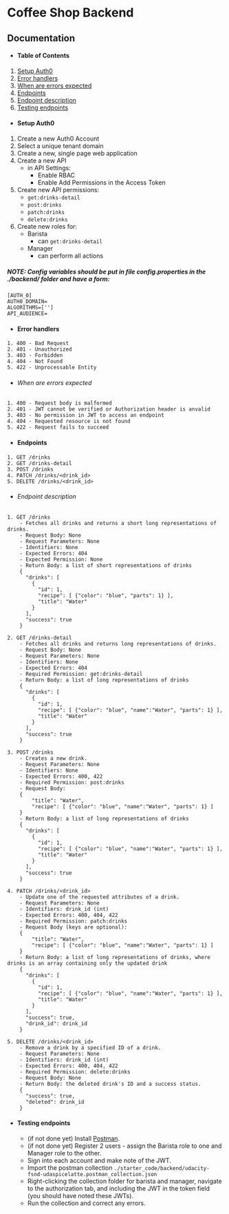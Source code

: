 # Coffee Shop Backend

## Documentation

- #### Table of Contents
1. [Setup Auth0](#setup-auth0)
2. [Error handlers](#error-handlers)
3. [When are errors expected](#when-are-errors-expected)
4. [Endpoints](#endpoints)
5. [Endpoint description](#endpoint-description)
6. [Testing endpoints](#testing-endpoints)

- #### Setup Auth0

1. Create a new Auth0 Account
2. Select a unique tenant domain
3. Create a new, single page web application
4. Create a new API
    - in API Settings:
        - Enable RBAC
        - Enable Add Permissions in the Access Token
5. Create new API permissions:
    - `get:drinks-detail`
    - `post:drinks`
    - `patch:drinks`
    - `delete:drinks`
6. Create new roles for:
    - Barista
        - can `get:drinks-detail`
    - Manager
        - can perform all actions

##### NOTE: Config variables should be put in file config.properties in the ./backend/ folder and have a form:
```properties
[AUTH_0]
AUTH0_DOMAIN=
ALGORITHMS=['']
API_AUDIENCE=
```

- #### Error handlers
```
1. 400 - Bad Request
2. 401 - Unauthorized
3. 403 - Forbidden
4. 404 - Not Found
5. 422 - Unprocessable Entity
```

- ###### When are errors expected
```
1. 400 - Request body is malformed
2. 401 - JWT cannot be verified or Authorization header is anvalid
3. 403 - No permission in JWT to access an endpoint
4. 404 - Requested resource is not found
5. 422 - Request fails to succeed
```

- #### Endpoints
```
1. GET /drinks
2. GET /drinks-detail
3. POST /drinks
4. PATCH /drinks/<drink_id>
5. DELETE /drinks/<drink_id>
```

- ###### Endpoint description
```
1. GET /drinks
    - Fetches all drinks and returns a short long representations of drinks.
    - Request Body: None
    - Request Parameters: None 
    - Identifiers: None
    - Expected Errors: 404
    - Expected Permission: None
    - Return Body: a list of short representations of drinks
    {
      "drinks": [
        {
          "id": 1,
          "recipe": [ {"color": "blue", "parts": 1} ],
          "title": "Water"
        }
      ],
      "success": true
    }    
```

```    
2. GET /drinks-detail
    - Fetches all drinks and returns long representations of drinks.
    - Request Body: None
    - Request Parameters: None 
    - Identifiers: None
    - Expected Errors: 404
    - Required Permission: get:drinks-detail
    - Return Body: a list of long representations of drinks
    {
      "drinks": [
        {
          "id": 1,
          "recipe": [ {"color": "blue", "name":"Water", "parts": 1} ],
          "title": "Water"
        }
      ],
      "success": true
    }
```

```
3. POST /drinks
    - Creates a new drink.
    - Request Parameters: None 
    - Identifiers: None
    - Expected Errors: 400, 422
    - Required Permission: post:drinks
    - Request Body:
    {
	    "title": "Water",
	    "recipe": [ {"color": "blue", "name":"Water", "parts": 1} ]
    }
    - Return Body: a list of long representations of drinks
    {
      "drinks": [
        {
          "id": 1,
          "recipe": [ {"color": "blue", "name":"Water", "parts": 1} ],
          "title": "Water"
        }
      ],
      "success": true
    }
```

```
4. PATCH /drinks/<drink_id>
    - Update one of the requested attributes of a drink.
    - Request Parameters: None 
    - Identifiers: drink_id (int)
    - Expected Errors: 400, 404, 422
    - Required Permission: patch:drinks
    - Request Body (keys are optional):
    {
	    "title": "Water",
	    "recipe": [ {"color": "blue", "name":"Water", "parts": 1} ]
    }
    - Return Body: a list of long representations of drinks, where drinks is an array containing only the updated drink
    {
      "drinks": [
        {
          "id": 1,
          "recipe": [ {"color": "blue", "name":"Water", "parts": 1} ],
          "title": "Water"
        }
      ],
      "success": true,
      "drink_id": drink_id
    }
```
```
5. DELETE /drinks/<drink_id>
    - Remove a drink by a specified ID of a drink.
    - Request Parameters: None 
    - Identifiers: drink_id (int)
    - Expected Errors: 400, 404, 422
    - Required Permission: delete:drinks
    - Request Body: None
    - Return Body: the deleted drink's ID and a success status.
    {
      "success": true,
      "deleted": drink_id
    }
```

- #### Testing endpoints
    - (if not done yet) Install [Postman](https://getpostman.com). 
    - (if not done yet) Register 2 users - assign the Barista role to one and Manager role to the other.
    - Sign into each account and make note of the JWT.
    - Import the postman collection `./starter_code/backend/udacity-fsnd-udaspicelatte.postman_collection.json`
    - Right-clicking the collection folder for barista and manager, navigate to the authorization tab, and including the JWT in the token field (you should have noted these JWTs).
    - Run the collection and correct any errors.
